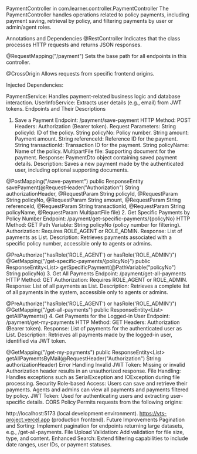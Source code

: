 PaymentController in com.learner.controller.PaymentController
The PaymentController handles operations related to policy payments, including payment saving, retrieval by policy, and filtering payments by user or admin/agent roles.

Annotations and Dependencies
@RestController
Indicates that the class processes HTTP requests and returns JSON responses.

@RequestMapping("/payment")
Sets the base path for all endpoints in this controller.

@CrossOrigin
Allows requests from specific frontend origins.

Injected Dependencies:

PaymentService: Handles payment-related business logic and database interaction.
UserInfoService: Extracts user details (e.g., email) from JWT tokens.
Endpoints and Their Descriptions
1. Save a Payment
Endpoint: /payment/save-payment
HTTP Method: POST
Headers: Authorization (Bearer token).
Request Parameters:
String policyId: ID of the policy.
String policyNo: Policy number.
String amount: Payment amount.
String referenceId: Reference ID for the payment.
String transactionId: Transaction ID for the payment.
String policyName: Name of the policy.
MultipartFile file: Supporting document for the payment.
Response: PaymentDto object containing saved payment details.
Description: Saves a new payment made by the authenticated user, including optional supporting documents.

@PostMapping("/save-payment")
public ResponseEntity<PaymentDto> savePayment(@RequestHeader("Authorization") String authorizationHeader,
    @RequestParam String policyId,
    @RequestParam String policyNo,
    @RequestParam String amount,
    @RequestParam String referenceId,
    @RequestParam String transactionId,
    @RequestParam String policyName,
    @RequestParam MultipartFile file)
2. Get Specific Payments by Policy Number
Endpoint: /payment/get-specific-payments/{policyNo}
HTTP Method: GET
Path Variable: String policyNo (policy number for filtering).
Authorization: Requires ROLE_AGENT or ROLE_ADMIN.
Response: List of payments as List<PaymentDto>.
Description: Retrieves payments associated with a specific policy number, accessible only to agents or admins.

@PreAuthorize("hasRole('ROLE_AGENT') or hasRole('ROLE_ADMIN')")
@GetMapping("/get-specific-payments/{policyNo}")
public ResponseEntity<List<PaymentDto>> getSpecificPayment(@PathVariable("policyNo") String policyNo)
3. Get All Payments
Endpoint: /payment/get-all-payments
HTTP Method: GET
Authorization: Requires ROLE_AGENT or ROLE_ADMIN.
Response: List of all payments as List<PaymentDto>.
Description: Retrieves a complete list of all payments in the system, accessible only to agents or admins.

@PreAuthorize("hasRole('ROLE_AGENT') or hasRole('ROLE_ADMIN')")
@GetMapping("/get-all-payments")
public ResponseEntity<List<PaymentDto>> getAllPayments()
4. Get Payments for the Logged-in User
Endpoint: /payment/get-my-payments
HTTP Method: GET
Headers: Authorization (Bearer token).
Response: List of payments for the authenticated user as List<PaymentDto>.
Description: Retrieves all payments made by the logged-in user, identified via JWT token.

@GetMapping("/get-my-payments")
public ResponseEntity<List<PaymentDto>> getAllPaymentsByMail(@RequestHeader("Authorization") String authorizationHeader)
Error Handling
Invalid JWT Token:
Missing or invalid Authorization header results in an unauthorized response.
File Handling:
Handles exceptions such as SerialException and IOException during file processing.
Security
Role-based Access:
Users can save and retrieve their payments.
Agents and admins can view all payments and payments filtered by policy.
JWT Token:
Used for authenticating users and extracting user-specific details.
CORS Policy
Permits requests from the following origins:

http://localhost:5173 (local development environment).
https://vts-project.vercel.app (production frontend).
Future Improvements
Pagination and Sorting:
Implement pagination for endpoints returning large datasets, e.g., /get-all-payments.
File Upload Validation:
Add validation for file size, type, and content.
Enhanced Search:
Extend filtering capabilities to include date ranges, user IDs, or payment statuses.